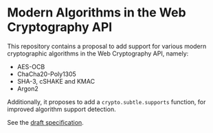 # Modern Algorithms in the Web Cryptography API

This repository contains a proposal to add support for various modern
cryptographic algorithms in the Web Cryptography API, namely:

- AES-OCB
- ChaCha20-Poly1305
- SHA-3, cSHAKE and KMAC
- Argon2

Additionally, it proposes to add a `crypto.subtle.supports` function,
for improved algorithm support detection.

See the [draft specification](https://twiss.github.io/webcrypto-modern-algos/).
